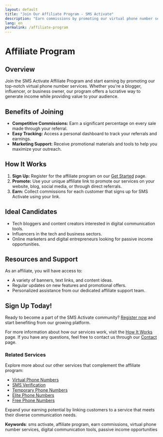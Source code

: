 ```yaml
---
layout: default
title: "Join Our Affiliate Program - SMS Activate"
description: "Earn commissions by promoting our virtual phone number services through our affiliate program. Sign up today!"
lang: en
permalink: /affiliate-program
---
```


# Affiliate Program

## Overview
Join the SMS Activate Affiliate Program and start earning by promoting our top-notch virtual phone number services. Whether you're a blogger, influencer, or business owner, our program offers a lucrative way to generate income while providing value to your audience.

## Benefits of Joining
- **Competitive Commissions:** Earn a significant percentage on every sale made through your referral.
- **Easy Tracking:** Access a personal dashboard to track your referrals and earnings.
- **Marketing Support:** Receive promotional materials and tools to help you maximize your outreach.

## How It Works
1. **Sign Up:** Register for the affiliate program on our [Get Started](https://sms-activate.app/get-started) page.
2. **Promote:** Use your unique affiliate link to promote our services on your website, blog, social media, or through direct referrals.
3. **Earn:** Collect commissions for each customer that signs up for SMS Activate using your link.

## Ideal Candidates
- Tech bloggers and content creators interested in digital communication tools.
- Influencers in the tech and business sectors.
- Online marketers and digital entrepreneurs looking for passive income opportunities.

## Resources and Support
As an affiliate, you will have access to:
- A variety of banners, text links, and content ideas.
- Regular updates on new features and promotional offers.
- Personalized assistance from our dedicated affiliate support team.

## Sign Up Today!
Ready to become a part of the SMS Activate community? [Register now](https://sms-activate.app/get-started) and start benefiting from our growing platform.

For more information about how our services work, visit the [How It Works](/how-it-works) page. If you have any questions, feel free to contact us through our [Contact](/contact) page.

### Related Services
Explore more about our other services that complement the affiliate program:
- [Virtual Phone Numbers](/virtual-phone-numbers)
- [SMS Verification](/sms-verification)
- [Temporary Phone Numbers](/temporary-phone-numbers)
- [Elite Phone Numbers](/elite-phone-numbers)
- [Free Phone Numbers](/free-phone-numbers)

Expand your earning potential by linking customers to a service that meets their diverse communication needs.

**Keywords**: sms activate, affiliate program, earn commissions, virtual phone number services, digital communication tools, passive income opportunities